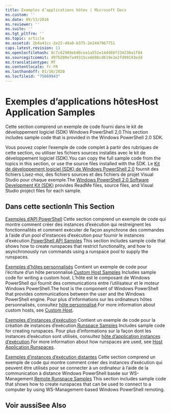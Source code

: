 ```yaml
---
title: Exemples d’applications hôtes | Microsoft Docs
ms.custom: ''
ms.date: 09/13/2016
ms.reviewer: ''
ms.suite: ''
ms.tgt_pltfrm: ''
ms.topic: article
ms.assetid: 2b4a41cc-2e22-49a0-b375-2e2447967751
caps.latest.revision: 11
ms.openlocfilehash: 8c7c62989ebd0cea1a551e14d460f234230a1f84
ms.sourcegitcommit: d97b200e7a49315ce6608cd619e3e2fd99193edd
ms.translationtype: MT
ms.contentlocale: fr-FR
ms.lasthandoff: 01/10/2020
ms.locfileid: "75869943"
---
```

# <a name="host-application-samples"></a><span data-ttu-id="15e49-102">Exemples d’applications hôtes</span><span class="sxs-lookup"><span data-stu-id="15e49-102">Host Application Samples</span></span>

<span data-ttu-id="15e49-103">Cette section comprend un exemple de code fourni dans le kit de développement logiciel (SDK) Windows PowerShell 2,0.</span><span class="sxs-lookup"><span data-stu-id="15e49-103">This section includes sample code that is provided in the Windows PowerShell 2.0 SDK.</span></span>

 <span data-ttu-id="15e49-104">Vous pouvez copier l’exemple de code complet à partir des rubriques de cette section, ou utiliser les fichiers sources installés avec le kit de développement logiciel (SDK).</span><span class="sxs-lookup"><span data-stu-id="15e49-104">You can copy the full sample code from the topics in this section, or use the source files installed with the SDK.</span></span> <span data-ttu-id="15e49-105">Le [Kit de développement logiciel (SDK) de Windows PowerShell 2,0](https://www.microsoft.com/download/details.aspx?id=2560) fournit des fichiers Lisez-moi, des fichiers sources et des fichiers de projet Visual Studio pour chaque exemple.</span><span class="sxs-lookup"><span data-stu-id="15e49-105">The [Windows PowerShell 2.0 Software Development Kit (SDK)](https://www.microsoft.com/download/details.aspx?id=2560) provides ReadMe files, source files, and Visual Studio project files for each sample.</span></span>

## <a name="in-this-section"></a><span data-ttu-id="15e49-106">Dans cette section</span><span class="sxs-lookup"><span data-stu-id="15e49-106">In This Section</span></span>

 <span data-ttu-id="15e49-107">[Exemples d’API PowerShell](./windows-powershell-api-samples.md) Cette section comprend un exemple de code qui montre comment créer des instances d’exécution qui restreignent les fonctionnalités et comment exécuter de façon asynchrone des commandes à l’aide d’un pool d’instances d’exécution pour fournir le instances d’exécution.</span><span class="sxs-lookup"><span data-stu-id="15e49-107">[PowerShell API Samples](./windows-powershell-api-samples.md) This section includes sample code that shows how to create runspaces that restrict functionality, and how to asynchronously run commands using a runspace pool to supply the runspaces.</span></span>

 <span data-ttu-id="15e49-108">[Exemples d’hôtes personnalisés](./custom-host-samples.md) Contient un exemple de code pour l’écriture d’un hôte personnalisé.</span><span class="sxs-lookup"><span data-stu-id="15e49-108">[Custom Host Samples](./custom-host-samples.md) Includes sample code for writing a custom host.</span></span> <span data-ttu-id="15e49-109">L’hôte est le composant de Windows PowerShell qui fournit des communications entre l’utilisateur et le moteur Windows PowerShell.</span><span class="sxs-lookup"><span data-stu-id="15e49-109">The host is the component of Windows PowerShell that provides communications between the user and the Windows PowerShell engine.</span></span> <span data-ttu-id="15e49-110">Pour plus d’informations sur les ordinateurs hôtes personnalisés, consultez [hôte personnalisé](./writing-a-windows-powershell-host-application.md).</span><span class="sxs-lookup"><span data-stu-id="15e49-110">For more information about custom hosts, see [Custom Host](./writing-a-windows-powershell-host-application.md).</span></span>

 <span data-ttu-id="15e49-111">[Exemples d’instances d’exécution](./runspace-samples.md) Contient un exemple de code pour la création de instances d’exécution.</span><span class="sxs-lookup"><span data-stu-id="15e49-111">[Runspace Samples](./runspace-samples.md) Includes sample code for creating runspaces.</span></span> <span data-ttu-id="15e49-112">Pour plus d’informations sur la façon dont les instances d’exécution sont utilisés, consultez [hôte d’application instances d’exécution](creating-runspaces.md).</span><span class="sxs-lookup"><span data-stu-id="15e49-112">For more information about how runspaces are used, see [Host Application Runspaces](creating-runspaces.md).</span></span>

 <span data-ttu-id="15e49-113">[Exemples d’instances d’exécution distantes](./remote-runspace-samples.md) Cette section comprend un exemple de code qui montre comment créer des instances d’exécution qui peuvent être utilisés pour se connecter à un ordinateur à l’aide de la communication à distance Windows PowerShell basée sur WS-Management.</span><span class="sxs-lookup"><span data-stu-id="15e49-113">[Remote Runspace Samples](./remote-runspace-samples.md) This section includes sample code that shows how to create runspaces that can be used to connect to a computer by using WS-Management-based Windows PowerShell remoting.</span></span>

## <a name="see-also"></a><span data-ttu-id="15e49-114">Voir aussi</span><span class="sxs-lookup"><span data-stu-id="15e49-114">See Also</span></span>
